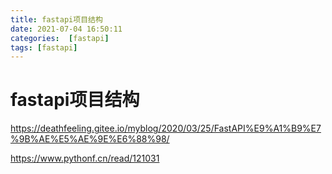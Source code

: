 ```yaml
---
title: fastapi项目结构
date: 2021-07-04 16:50:11
categories:  [fastapi]
tags: [fastapi]
---
```



<!--more-->


# fastapi项目结构


https://deathfeeling.gitee.io/myblog/2020/03/25/FastAPI%E9%A1%B9%E7%9B%AE%E5%AE%9E%E6%88%98/

https://www.pythonf.cn/read/121031
